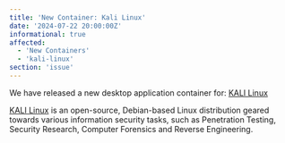 ```yaml
---
title: 'New Container: Kali Linux'
date: '2024-07-22 20:00:00Z'
informational: true
affected:
  - 'New Containers'
  - 'kali-linux'
section: 'issue'
---
```

We have released a new desktop application container for:
[KALI Linux](https://github.com/linuxserver/docker-kali-linux)

[KALI Linux](https://www.kali.org/) is an open-source, Debian-based Linux distribution geared towards various information security tasks, such as Penetration Testing, Security Research, Computer Forensics and Reverse Engineering.
